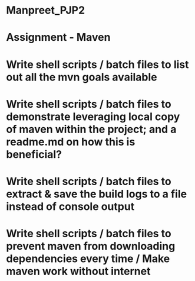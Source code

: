 # Manpreet_PJP2

# Assignment - Maven 
 
# Write shell scripts / batch files to list out all the mvn goals available 
# Write shell scripts / batch files to demonstrate leveraging local copy of maven within the project; and a readme.md on how this is beneficial? 
# Write shell scripts / batch files to extract & save the build logs to a file instead of console output 
# Write shell scripts / batch files to prevent maven from downloading dependencies every time / Make maven work without internet 
 
